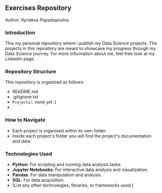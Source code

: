## Exercises Repository
Author: Kyriakos Papadopoulos

### Introduction
This my personal repository where i publish my Data Science projects. The projects in this repository are meant to showcase my progress through my Data Science journey. For more information about me, feel free look at my LinkedIn page.

### Repository Structure
This repository is organized as follows:

- README.md
- .gitignore.txt
- `Project1/`: none yet :(
- 

### How to Navigate
- Each project is organised within its own folder.
- Inside each project's folder you will find the project's documentation and data.

### Technologies Used
- **Python**: For scripting and running data analysis tasks.
- **Jupyter Notebooks**: For interactive data analysis and visualization.
- **Pandas**: For data manipulation and analysis.
- **SQL**: For data acquisition.
- (List any other technologies, libraries, or frameworks used.)
